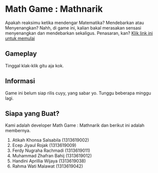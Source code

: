# Math Game : Mathnarik

Apakah reaksimu ketika mendengar Matematika? Mendebarkan atau Menyenangkan? Nahh, di game ini, kalian bakal merasakan sensasi menyenangkan dan mendebarkan sekaligus. Penasaran, kan? [Klik link ini untuk memulai](https://zhafranbahij.github.io/math-game)

## Gameplay

Tinggal klak-klik gitu aja kok.

## Informasi

Game ini belum siap rilis cuyy, yang sabar yo. Tunggu beberapa minggu lagi.

## Siapa yang Buat?

Kami adalah developer Math Game : Mathnarik dan berikut ini adalah membernya.

1. Atikah Khonsa Salsabila (1313619002)
2. Ecep Jiyaul Rojak (1313619009)
3. Ferdy Nugraha Rachmadi (1313619011)
4. Muhammad Zhafran Bahij (1313619012)
5. Handini Aprillia Wijaya (1313619038)
6. Rahma Wati Malawat (1313619042)
